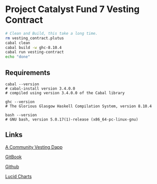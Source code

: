 # Project Catalyst Fund 7 Vesting Contract

```bash
# Clean and Build, this take a long time.
rm vesting_contract.plutus
cabal clean
cabal build -w ghc-8.10.4
cabal run vesting-contract
echo "done"
```

## Requirements

```
cabal --version
# cabal-install version 3.4.0.0
# compiled using version 3.4.0.0 of the Cabal library

ghc --version
# The Glorious Glasgow Haskell Compilation System, version 8.10.4

bash --version
# GNU bash, version 5.0.17(1)-release (x86_64-pc-linux-gnu)
```

## Links

[A Community Vesting Dapp](https://cardano.ideascale.com/c/idea/382448)

[GitBook](https://logicalmechanism.gitbook.io/open-source-vesting-contract/)

[Github](https://github.com/adosia/Contracts)

[Lucid Charts](https://lucid.app/lucidchart/ae7436f3-ce4f-499a-ab9d-da7002b6ec8e/edit?invitationId=inv_bba2c9a6-875d-46e8-954e-906379abff82)